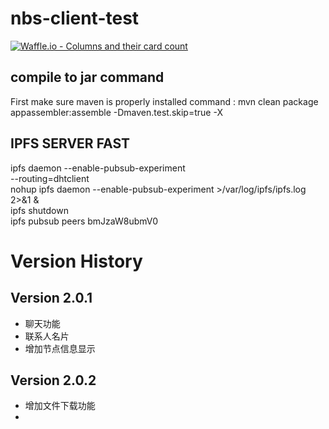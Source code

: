 # nbs-client-test
[![Waffle.io - Columns and their card count](https://badge.waffle.io/NBSChain/NBS-QML.svg?columns=all)](https://waffle.io/NBSChain/NBS-QML) 
## compile to jar command
First make sure maven is properly installed
command :
mvn clean package appassembler:assemble -Dmaven.test.skip=true -X

## IPFS SERVER FAST 
ipfs daemon  --enable-pubsub-experiment
<br>
--routing=dhtclient
<br>
nohup ipfs daemon --enable-pubsub-experiment >/var/log/ipfs/ipfs.log 2>&1 &
<br>
ipfs shutdown
<br>
ipfs pubsub peers bmJzaW8ubmV0 
# Version History
## Version 2.0.1
  - 聊天功能
  - 联系人名片
  - 增加节点信息显示
## Version 2.0.2
  - 增加文件下载功能
  -
